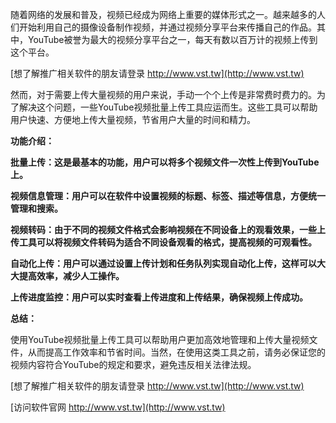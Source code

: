 随着网络的发展和普及，视频已经成为网络上重要的媒体形式之一。越来越多的人们开始利用自己的摄像设备制作视频，并通过视频分享平台来传播自己的作品。其中，YouTube被誉为最大的视频分享平台之一，每天有数以百万计的视频上传到这个平台。

[想了解推广相关软件的朋友请登录 http://www.vst.tw](http://www.vst.tw)

然而，对于需要上传大量视频的用户来说，手动一个个上传是非常费时费力的。为了解决这个问题，一些YouTube视频批量上传工具应运而生。这些工具可以帮助用户快速、方便地上传大量视频，节省用户大量的时间和精力。

**功能介绍：**

**批量上传：这是最基本的功能，用户可以将多个视频文件一次性上传到YouTube上。**

**视频信息管理：用户可以在软件中设置视频的标题、标签、描述等信息，方便统一管理和搜索。**

**视频转码：由于不同的视频文件格式会影响视频在不同设备上的观看效果，一些上传工具可以将视频文件转码为适合不同设备观看的格式，提高视频的可观看性。**

**自动化上传：用户可以通过设置上传计划和任务队列实现自动化上传，这样可以大大提高效率，减少人工操作。**

**上传进度监控：用户可以实时查看上传进度和上传结果，确保视频上传成功。**

**总结：**

使用YouTube视频批量上传工具可以帮助用户更加高效地管理和上传大量视频文件，从而提高工作效率和节省时间。当然，在使用这类工具之前，请务必保证您的视频内容符合YouTube的规定和要求，避免违反相关法律法规。

[想了解推广相关软件的朋友请登录 http://www.vst.tw](http://www.vst.tw)


[访问软件官网 http://www.vst.tw](http://www.vst.tw)
